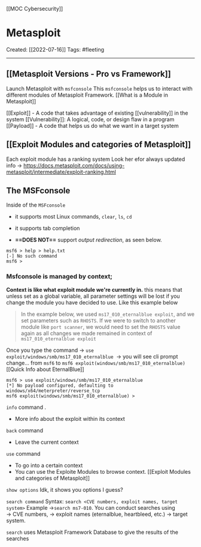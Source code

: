 [[MOC Cybersecurity]]

# Metasploit
Created:  [[2022-07-16]]
Tags: #fleeting 

---
## [[Metasploit Versions - Pro vs Framework]]


Launch Metasploit with `msfconsole`
This `msfconsole` helps us to interact with different modules of Metasploit Framework. 
[[What is a Module in Metasploit]]


[[Exploit]] - A code that takes advantage of existing [[vulnerability]] in the system
[[Vulnerability]]: A logical, code, or design flaw in a program
[[Payload]] - A code that helps us do what we want in a target system


## [[Exploit Modules and categories of Metasploit]]
Each exploit module has a ranking system
Look her efor always updated info -> https://docs.metasploit.com/docs/using-metasploit/intermediate/exploit-ranking.html



## The MSFconsole
Inside of the `MSFconsole`
- it supports most Linux commands, `clear`, `ls`, `cd` 
- it supports tab completion

- **==DOES NOT==** support _output redirection_, as seen below.
```     
msf6 > help > help.txt
[-] No such command
msf6 >
```



### Msfconsole is managed by context; 
**Context is like what exploit module we're currently in.**
this means that unless set as a global variable, 
all parameter settings will be lost if you change the module you have decided to use. 
Like this example below

>In the example below, we used `ms17_010_eternalblue exploit`, 
>and we set parameters such as `RHOSTS`. 
>If we were to switch to another module like `port scanner`,
>we would need to set the `RHOSTS` value again 
>as all changes we made remained in context of `ms17_010_eternalblue exploit`

Once you type the command
-> `use exploit/windows/smb/ms17_010_eternalblue`  
-> you will see cli prompt change...
    from `msf6` to `msf6 exploit(windows/smb/ms17_010_eternalblue)`
[[Quick Info about EternalBlue]]

```
msf6 > use exploit/windows/smb/ms17_010_eternalblue 
[*] No payload configured, defaulting to windows/x64/meterpreter/reverse_tcp
msf6 exploit(windows/smb/ms17_010_eternalblue) >
```


`info` command .
- More info about the exploit within its context 


`back` command
- Leave the current context


`use` command
- To go into a certain context
- You can use the Exploite Modules to browse context. [[Exploit Modules and categories of Metasploit]]


`show options` 
Idk, it shows you options I guess?


`search command`
Syntax: `search <CVE numbers, exploit names, target system>`
Example ->`search ms7-010`. 
You can conduct searches using   
-> CVE numbers, 
-> exploit names (eternalblue, heartbleed, etc.) 
-> target system.

`search` uses Metasploit Framework Database to give the results of the searches

